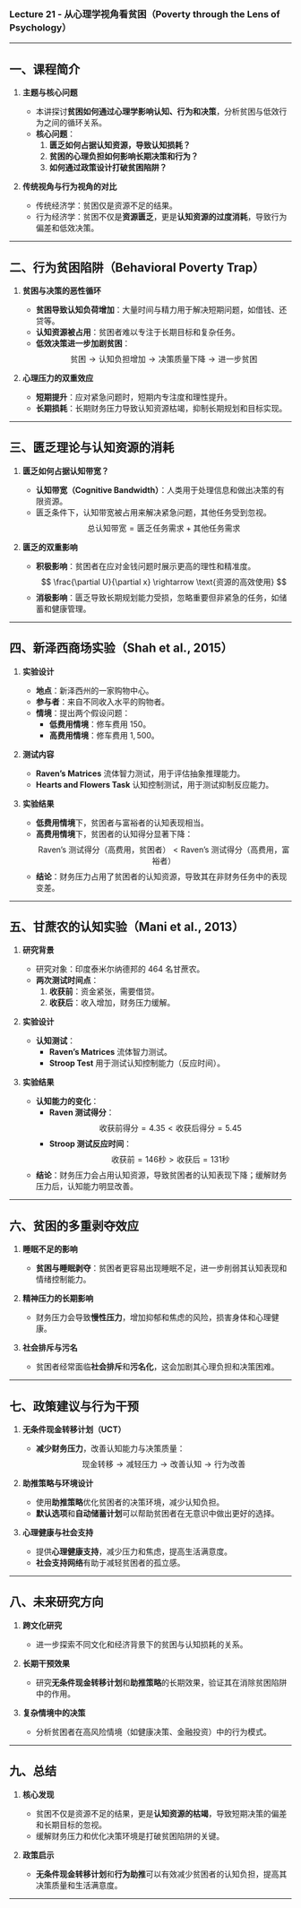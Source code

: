 ### **Lecture 21 - 从心理学视角看贫困（Poverty through the Lens of Psychology）**

---

## **一、课程简介**

1. **主题与核心问题**  
   - 本讲探讨**贫困如何通过心理学影响认知、行为和决策**，分析贫困与低效行为之间的循环关系。  
   - **核心问题**：
     1. **匮乏如何占据认知资源，导致认知损耗？**  
     2. **贫困的心理负担如何影响长期决策和行为？**  
     3. **如何通过政策设计打破贫困陷阱？**

2. **传统视角与行为视角的对比**  
   - 传统经济学：贫困仅是资源不足的结果。  
   - 行为经济学：贫困不仅是**资源匮乏**，更是**认知资源的过度消耗**，导致行为偏差和低效决策。

---

## **二、行为贫困陷阱（Behavioral Poverty Trap）**

1. **贫困与决策的恶性循环**  
   - **贫困导致认知负荷增加**：大量时间与精力用于解决短期问题，如借钱、还贷等。  
   - **认知资源被占用**：贫困者难以专注于长期目标和复杂任务。  
   - **低效决策进一步加剧贫困**：
     $$
     \text{贫困} \rightarrow \text{认知负担增加} \rightarrow \text{决策质量下降} \rightarrow \text{进一步贫困}
     $$

2. **心理压力的双重效应**  
   - **短期提升**：应对紧急问题时，短期内专注度和理性提升。  
   - **长期损耗**：长期财务压力导致认知资源枯竭，抑制长期规划和目标实现。

---

## **三、匮乏理论与认知资源的消耗**

1. **匮乏如何占据认知带宽？**  
   - **认知带宽（Cognitive Bandwidth）**：人类用于处理信息和做出决策的有限资源。  
   - 匮乏条件下，认知带宽被占用来解决紧急问题，其他任务受到忽视。  
     $$
     \text{总认知带宽} = \text{匮乏任务需求} + \text{其他任务需求}
     $$

2. **匮乏的双重影响**  
   - **积极影响**：贫困者在应对金钱问题时展示更高的理性和精准度。  
     $$
     \frac{\partial U}{\partial x} \rightarrow \text{资源的高效使用}
     $$
   - **消极影响**：匮乏导致长期规划能力受损，忽略重要但非紧急的任务，如储蓄和健康管理。

---

## **四、新泽西商场实验（Shah et al., 2015）**

1. **实验设计**  
   - **地点**：新泽西州的一家购物中心。  
   - **参与者**：来自不同收入水平的购物者。  
   - **情境**：提出两个假设问题：
     - **低费用情境**：修车费用 $150。$  
     - **高费用情境**：修车费用 $1,500。$

2. **测试内容**  
   - **Raven’s Matrices** 流体智力测试，用于评估抽象推理能力。  
   - **Hearts and Flowers Task** 认知控制测试，用于测试抑制反应能力。

3. **实验结果**  
   - **低费用情境**下，贫困者与富裕者的认知表现相当。  
   - **高费用情境**下，贫困者的认知得分显著下降：  
     $$
     \text{Raven's 测试得分（高费用，贫困者）} < \text{Raven's 测试得分（高费用，富裕者）}
     $$
   - **结论**：财务压力占用了贫困者的认知资源，导致其在非财务任务中的表现变差。

---

## **五、甘蔗农的认知实验（Mani et al., 2013）**

1. **研究背景**  
   - 研究对象：印度泰米尔纳德邦的 464 名甘蔗农。  
   - **两次测试时间点**：
     1. **收获前**：资金紧张，需要借贷。  
     2. **收获后**：收入增加，财务压力缓解。

2. **实验设计**  
   - **认知测试**：
     - **Raven’s Matrices** 流体智力测试。  
     - **Stroop Test** 用于测试认知控制能力（反应时间）。

3. **实验结果**  
   - **认知能力的变化**：
     - **Raven 测试得分**：
       $$
       \text{收获前得分} = 4.35 < \text{收获后得分} = 5.45
       $$
     - **Stroop 测试反应时间**：
       $$
       \text{收获前} = 146\text{秒} > \text{收获后} = 131\text{秒}
       $$
   - **结论**：财务压力会占用认知资源，导致贫困者的认知表现下降；缓解财务压力后，认知能力明显改善。

---

## **六、贫困的多重剥夺效应**

1. **睡眠不足的影响**  
   - **贫困与睡眠剥夺**：贫困者更容易出现睡眠不足，进一步削弱其认知表现和情绪控制能力。

2. **精神压力的长期影响**  
   - 财务压力会导致**慢性压力**，增加抑郁和焦虑的风险，损害身体和心理健康。

3. **社会排斥与污名**  
   - 贫困者经常面临**社会排斥**和**污名化**，这会加剧其心理负担和决策困难。

---

## **七、政策建议与行为干预**

1. **无条件现金转移计划（UCT）**  
   - **减少财务压力**，改善认知能力与决策质量：  
     $$
     \text{现金转移} \rightarrow \text{减轻压力} \rightarrow \text{改善认知} \rightarrow \text{行为改善}
     $$

2. **助推策略与环境设计**  
   - 使用**助推策略**优化贫困者的决策环境，减少认知负担。
   - **默认选项**和**自动储蓄计划**可以帮助贫困者在无意识中做出更好的选择。

3. **心理健康与社会支持**  
   - 提供**心理健康支持**，减少压力和焦虑，提高生活满意度。  
   - **社会支持网络**有助于减轻贫困者的孤立感。

---

## **八、未来研究方向**

1. **跨文化研究**  
   - 进一步探索不同文化和经济背景下的贫困与认知损耗的关系。

2. **长期干预效果**  
   - 研究**无条件现金转移计划**和**助推策略**的长期效果，验证其在消除贫困陷阱中的作用。

3. **复杂情境中的决策**  
   - 分析贫困者在高风险情境（如健康决策、金融投资）中的行为模式。

---

## **九、总结**

1. **核心发现**  
   - 贫困不仅是资源不足的结果，更是**认知资源的枯竭**，导致短期决策的偏差和长期目标的忽视。  
   - 缓解财务压力和优化决策环境是打破贫困陷阱的关键。

2. **政策启示**  
   - **无条件现金转移计划**和**行为助推**可以有效减少贫困者的认知负担，提高其决策质量和生活满意度。

---

